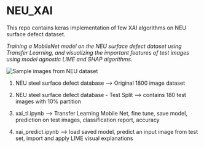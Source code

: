 # NEU_XAI

This repo contains keras implementation of few XAI algorithms on NEU surface defect dataset.

*Training a MobileNet model on the NEU surface defect dataset using Transfer Learning, and visualizing the important features of test images using model agnostic LIME and SHAP algorithms.*

![Sample images from NEU dataset](https://github.com/smahesh2694/NEU_XAI/blob/master/NEU_dataset%20image.jpeg?raw=true "Sample images from NEU dataset")

1. NEU steel surface defect database --> Original 1800 image dataset

2. NEU steel surface defect database - Test Split --> contains 180 test images with 10% partition

3. xai_tl.ipynb --> Transfer Learning Mobile Net, fine tune, save model, prediction on test images, classification report, accuracy

4. xai_predict.ipynb --> load saved model, predict an input image from test set, import and apply LIME visual explanations
